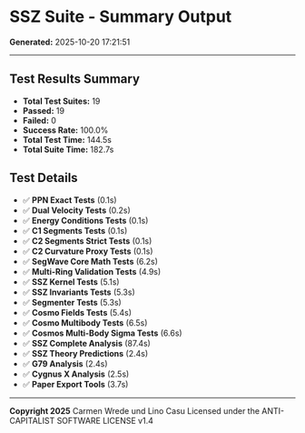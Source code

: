 # SSZ Suite - Summary Output

**Generated:** 2025-10-20 17:21:51

---

## Test Results Summary

- **Total Test Suites:** 19
- **Passed:** 19
- **Failed:** 0
- **Success Rate:** 100.0%
- **Total Test Time:** 144.5s
- **Total Suite Time:** 182.7s

## Test Details

- ✅ **PPN Exact Tests** (0.1s)
- ✅ **Dual Velocity Tests** (0.2s)
- ✅ **Energy Conditions Tests** (0.1s)
- ✅ **C1 Segments Tests** (0.1s)
- ✅ **C2 Segments Strict Tests** (0.1s)
- ✅ **C2 Curvature Proxy Tests** (0.1s)
- ✅ **SegWave Core Math Tests** (6.2s)
- ✅ **Multi-Ring Validation Tests** (4.9s)
- ✅ **SSZ Kernel Tests** (5.1s)
- ✅ **SSZ Invariants Tests** (5.3s)
- ✅ **Segmenter Tests** (5.3s)
- ✅ **Cosmo Fields Tests** (5.4s)
- ✅ **Cosmo Multibody Tests** (6.5s)
- ✅ **Cosmos Multi-Body Sigma Tests** (6.6s)
- ✅ **SSZ Complete Analysis** (87.4s)
- ✅ **SSZ Theory Predictions** (2.4s)
- ✅ **G79 Analysis** (2.4s)
- ✅ **Cygnus X Analysis** (2.5s)
- ✅ **Paper Export Tools** (3.7s)

---

**Copyright 2025**
Carmen Wrede und Lino Casu
Licensed under the ANTI-CAPITALIST SOFTWARE LICENSE v1.4
